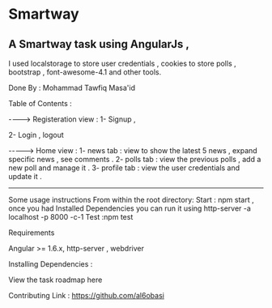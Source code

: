 # Smartway

A Smartway  task using AngularJs , 
------------------------------------


I used localstorage to store user credentials , cookies to store polls , bootstrap , font-awesome-4.1 and other tools.



Done  By : Mohammad Tawfiq Masa'id 

Table of Contents :

----> Registeration view :
1- Signup ,

2- Login , logout 

-----> Home view :
1- news tab :
				view to show the latest 5 news , expand specific news , see comments .
2- polls tab :
				view the previous polls , add a new poll and manage it .
3- profile tab :
				view the user credentials and update it .

----------------------------------------------
Some usage instructions
From within the root directory:
Start : npm start , once you had Installed Dependencies   you can run it using   http-server -a localhost -p 8000 -c-1 
Test :npm test

Requirements

Angular >= 1.6.x,  http-server , webdriver

Installing Dependencies :

 

View the task roadmap here

Contributing
Link : https://github.com/al6obasi
